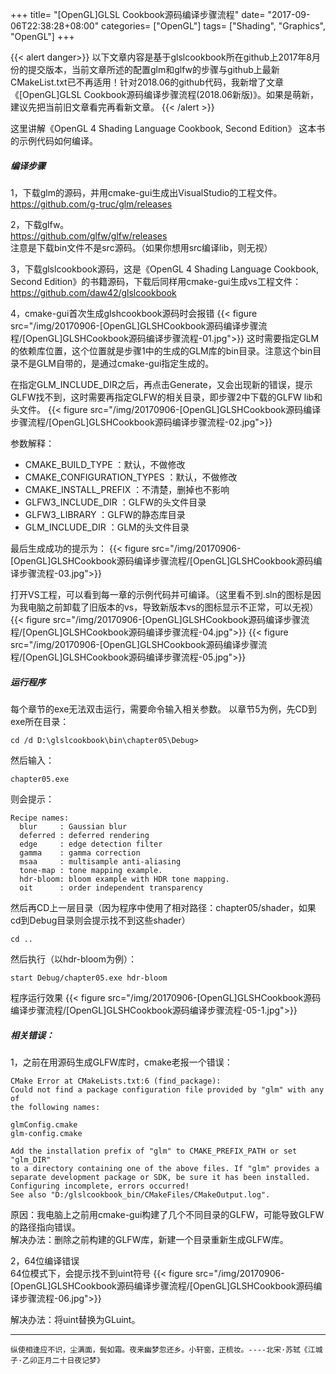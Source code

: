 +++
title= "[OpenGL]GLSL Cookbook源码编译步骤流程"
date= "2017-09-06T22:38:28+08:00"
categories= ["OpenGL"]
tags= ["Shading", "Graphics", "OpenGL"]
+++

{{< alert danger>}}
以下文章内容是基于glslcookbook所在github上2017年8月份的提交版本，当前文章所述的配置glm和glfw的步骤与github上最新CMakeList.txt已不再适用！针对2018.06的github代码，我新增了文章《[OpenGL]GLSL Cookbook源码编译步骤流程(2018.06新版)》。如果是萌新，建议先把当前旧文章看完再看新文章。
{{< /alert >}}



这里讲解《OpenGL 4 Shading Language Cookbook, Second Edition》 这本书的示例代码如何编译。

##### 编译步骤
 
1，下载glm的源码，并用cmake-gui生成出VisualStudio的工程文件。  
https://github.com/g-truc/glm/releases

2，下载glfw。  
https://github.com/glfw/glfw/releases  
注意是下载bin文件不是src源码。（如果你想用src编译lib，则无视）

3，下载glslcookbook源码，这是《OpenGL 4 Shading Language Cookbook, Second Edition》的书籍源码，下载后同样用cmake-gui生成vs工程文件：
https://github.com/daw42/glslcookbook

4，cmake-gui首次生成glshcookbook源码时会报错
{{< figure src="/img/20170906-[OpenGL]GLSHCookbook源码编译步骤流程/[OpenGL]GLSHCookbook源码编译步骤流程-01.jpg">}}
这时需要指定GLM的依赖库位置，这个位置就是步骤1中的生成的GLM库的bin目录。注意这个bin目录不是GLM自带的，是通过cmake-gui指定生成的。

在指定GLM_INCLUDE_DIR之后，再点击Generate，又会出现新的错误，提示GLFW找不到，这时需要再指定GLFW的相关目录，即步骤2中下载的GLFW lib和头文件。
{{< figure src="/img/20170906-[OpenGL]GLSHCookbook源码编译步骤流程/[OpenGL]GLSHCookbook源码编译步骤流程-02.jpg">}}

参数解释：

+ CMAKE_BUILD_TYPE ：默认，不做修改
+ CMAKE_CONFIGURATION_TYPES ：默认，不做修改
+ CMAKE_INSTALL_PREFIX ：不清楚，删掉也不影响
+ GLFW3_INCLUDE_DIR ：GLFW的头文件目录
+ GLFW3_LIBRARY ：GLFW的静态库目录
+ GLM_INCLUDE_DIR ：GLM的头文件目录

最后生成成功的提示为：
{{< figure src="/img/20170906-[OpenGL]GLSHCookbook源码编译步骤流程/[OpenGL]GLSHCookbook源码编译步骤流程-03.jpg">}}

打开VS工程，可以看到每一章的示例代码并可编译。（这里看不到.sln的图标是因为我电脑之前卸载了旧版本的vs，导致新版本vs的图标显示不正常，可以无视）
{{< figure src="/img/20170906-[OpenGL]GLSHCookbook源码编译步骤流程/[OpenGL]GLSHCookbook源码编译步骤流程-04.jpg">}}
{{< figure src="/img/20170906-[OpenGL]GLSHCookbook源码编译步骤流程/[OpenGL]GLSHCookbook源码编译步骤流程-05.jpg">}}


##### 运行程序

每个章节的exe无法双击运行，需要命令输入相关参数。
以章节5为例，先CD到exe所在目录：

	cd /d D:\glslcookbook\bin\chapter05\Debug>
	
然后输入：

	chapter05.exe
	
则会提示：

	Recipe names:
	  blur     : Gaussian blur
	  deferred : deferred rendering
	  edge     : edge detection filter
	  gamma    : gamma correction
	  msaa     : multisample anti-aliasing
	  tone-map : tone mapping example.
	  hdr-bloom: bloom example with HDR tone mapping.
	  oit      : order independent transparency

然后再CD上一层目录（因为程序中使用了相对路径：chapter05/shader，如果cd到Debug目录则会提示找不到这些shader）

	cd ..
	
然后执行（以hdr-bloom为例）：

	start Debug/chapter05.exe hdr-bloom

程序运行效果
{{< figure src="/img/20170906-[OpenGL]GLSHCookbook源码编译步骤流程/[OpenGL]GLSHCookbook源码编译步骤流程-05-1.jpg">}}

##### 相关错误：

1，之前在用源码生成GLFW库时，cmake老报一个错误：

    CMake Error at CMakeLists.txt:6 (find_package):
    Could not find a package configuration file provided by "glm" with any of
    the following names:

    glmConfig.cmake
    glm-config.cmake

    Add the installation prefix of "glm" to CMAKE_PREFIX_PATH or set "glm_DIR"
    to a directory containing one of the above files. If "glm" provides a
    separate development package or SDK, be sure it has been installed.
    Configuring incomplete, errors occurred!
    See also "D:/glslcookbook_bin/CMakeFiles/CMakeOutput.log".

原因：我电脑上之前用cmake-gui构建了几个不同目录的GLFW，可能导致GLFW的路径指向错误。  
解决办法：删除之前构建的GLFW库，新建一个目录重新生成GLFW库。

2，64位编译错误  
64位模式下，会提示找不到uint符号
{{< figure src="/img/20170906-[OpenGL]GLSHCookbook源码编译步骤流程/[OpenGL]GLSHCookbook源码编译步骤流程-06.jpg">}}

解决办法：将uint替换为GLuint。

***
`纵使相逢应不识，尘满面，鬓如霜。夜来幽梦忽还乡。小轩窗，正梳妆。----北宋·苏轼《江城子·乙卯正月二十日夜记梦》`